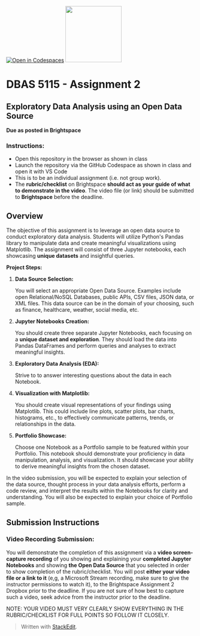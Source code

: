 [![Open in Codespaces](https://classroom.github.com/assets/launch-codespace-2972f46106e565e64193e422d61a12cf1da4916b45550586e14ef0a7c637dd04.svg)](https://classroom.github.com/open-in-codespaces?assignment_repo_id=16775220)
 <img width="150px" src="https://www.nscc.ca/img/aboutnscc/visual-identity-guidelines/artwork/nscc-jpeg.jpg" >  
  

# DBAS 5115 - Assignment 2 

##  Exploratory Data Analysis using an Open Data Source

**Due as posted in Brightspace**
 
### Instructions:  
- Open this repository in the browser as shown in class 
- Launch the repository via the GitHub Codespace as shown in class and open it with VS Code
- This is to be an individual assignment (i.e. not group work).
- The **rubric/checklist** on Brightspace **should act as your guide of what to demonstrate in the video**. The video file (or link) should be submitted to **Brightspace** before the deadline.

##  Overview

The objective of this assignment is to leverage an open data source to conduct exploratory data analysis. Students will utilize Python's Pandas library to manipulate data and create meaningful visualizations using Matplotlib. The assignment will consist of three Jupyter notebooks, each showcasing **unique datasets** and insightful queries.

**Project Steps:**

1.  **Data Source Selection:**

	You will select an appropriate Open Data Source. Examples include open Relational/NoSQL Databases, public APIs, CSV files, JSON data, or XML files. This data source can be in the domain of your choosing, such as finance, healthcare, weather, social media, etc.
    
2.  **Jupyter Notebooks Creation:**

	You should create three separate Jupyter Notebooks, each focusing on a **unique dataset and exploration**. They should load the data into Pandas DataFrames and perform queries and analyses to extract meaningful insights.
	
3.  **Exploratory Data Analysis (EDA):**
    
    Strive to to answer interesting questions about the data in each Notebook. 
    
4.  **Visualization with Matplotlib:**
    
    You should create visual representations of your findings using Matplotlib. This could include line plots, scatter plots, bar charts, histograms, etc., to effectively communicate patterns, trends, or relationships in the data.
    
5.  **Portfolio Showcase:**

	Choose one Notebook as a Portfolio sample to be featured within your Portfolio. This notebook should demonstrate your proficiency in data manipulation, analysis, and visualization. It should showcase your ability to derive meaningful insights from the chosen dataset.

In the video submission, you will be expected to explain your selection of the data source, thought process in your data analysis efforts, perform a code review, and interpret the results within the Notebooks for clarity and understanding. You will also be expected to explain your choice of Portfolio sample.

## Submission Instructions
### Video Recording Submission:

You will demonstrate the completion of this assignment via a **video screen-capture recording** of you showing and explaining your **completed Jupyter Notebooks** and showing **the Open Data Source** that you selected in order to show completion of the rubric/checklist. You will post **either your video file or a link to it** (e,g, a Microsoft Stream recording, make sure to give the instructor permissions to watch it), to the Brightspace Assignment 2 Dropbox prior to the deadline. If you are not sure of how best to capture such a video, seek advice from the instructor prior to the deadline.

NOTE: YOUR VIDEO MUST VERY CLEARLY SHOW EVERYTHING IN THE RUBRIC/CHECKLIST FOR FULL POINTS SO FOLLOW IT CLOSELY.

> Written with [StackEdit](https://stackedit.io/).

